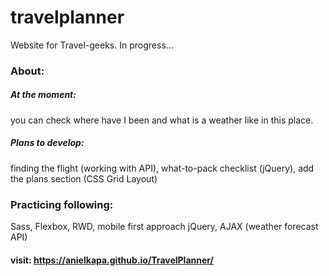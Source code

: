 # travelplanner
Website for Travel-geeks. In progress...

### About:
##### At the moment: 
you can check where have I been and what is a weather like in this place.
##### Plans to develop:
finding the flight (working with API), what-to-pack checklist (jQuery), add the plans section (CSS Grid Layout)


### Practicing following:
Sass, Flexbox, RWD,
mobile first approach
jQuery, AJAX (weather forecast API)

#### visit: https://anielkapa.github.io/TravelPlanner/

